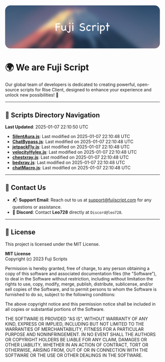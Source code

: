 ![Banner](.github/b.webp)

# 🌍 **We are Fuji Script**

Our global team of developers is dedicated to creating powerful, open-source scripts for Rise Client, designed to enhance your experience and unlock new possibilities! 🌟

---
<!-- SCRIPTS_NAVIGATION_START -->
## 📂 **Scripts Directory Navigation**

**Last Updated**: 2025-01-07 22:10:50 UTC

- **[SilentAura.js](scripts/SilentAura.js)**: Last modified on 2025-01-07 22:10:48 UTC
- **[ChatBypass.js](scripts/ChatBypass.js)**: Last modified on 2025-01-07 22:10:48 UTC
- **[jetpackFly.js](scripts/jetpackFly.js)**: Last modified on 2025-01-07 22:10:48 UTC
- **[velocityHylex.js](scripts/velocityHylex.js)**: Last modified on 2025-01-07 22:10:48 UTC
- **[chestxray.js](scripts/chestxray.js)**: Last modified on 2025-01-07 22:10:48 UTC
- **[bedxray.js](scripts/bedxray.js)**: Last modified on 2025-01-07 22:10:48 UTC
- **[chatMacro.js](scripts/chatMacro.js)**: Last modified on 2025-01-07 22:10:48 UTC

<!-- SCRIPTS_NAVIGATION_END -->

---

## 💬 **Contact Us**  
- 📬 **Support Email**: Reach out to us at [support@fujiscript.com](mailto:support@fujiscript.com) for any questions or assistance.  
- 💬 **Discord**: Contact **Leo728** directly at `Discord@leo728`.

---

## 📜 **License**

This project is licensed under the MIT License.  

**MIT License**  
Copyright (c) 2023 Fuji Scripts  

Permission is hereby granted, free of charge, to any person obtaining a copy of this software and associated documentation files (the "Software"), to deal in the Software without restriction, including without limitation the rights to use, copy, modify, merge, publish, distribute, sublicense, and/or sell copies of the Software, and to permit persons to whom the Software is furnished to do so, subject to the following conditions:  

The above copyright notice and this permission notice shall be included in all copies or substantial portions of the Software.  

THE SOFTWARE IS PROVIDED "AS IS", WITHOUT WARRANTY OF ANY KIND, EXPRESS OR IMPLIED, INCLUDING BUT NOT LIMITED TO THE WARRANTIES OF MERCHANTABILITY, FITNESS FOR A PARTICULAR PURPOSE AND NONINFRINGEMENT. IN NO EVENT SHALL THE AUTHORS OR COPYRIGHT HOLDERS BE LIABLE FOR ANY CLAIM, DAMAGES OR OTHER LIABILITY, WHETHER IN AN ACTION OF CONTRACT, TORT OR OTHERWISE, ARISING FROM, OUT OF OR IN CONNECTION WITH THE SOFTWARE OR THE USE OR OTHER DEALINGS IN THE SOFTWARE.  
